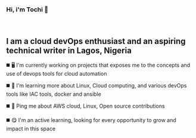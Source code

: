 ### Hi, i'm Tochi 👋 

<br />


## I am a cloud devOps enthusiast and an aspiring technical writer in Lagos, Nigeria

:black_medium_square: :desktop_computer: I'm currently working on projects that exposes me to the concepts and use of devops tools for cloud automation

:black_medium_square: :mechanical_arm: I'm learning more about Linux, Cloud computing, and various devOps tools like IAC tools, docker and ansible

:black_medium_square: :pleading_face: Ping me about AWS cloud, Linux, Open source contributions

:black_medium_square: :yum: I'm an active learning, looking for every opportunity to grow and impact in this space

<br />

